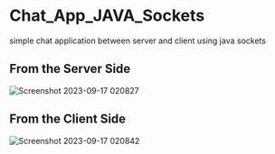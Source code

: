 # Chat_App_JAVA_Sockets
simple chat application between server and client using java sockets
## From the Server Side
![Screenshot 2023-09-17 020827](https://github.com/Kaabislam/Chat_App_JAVA_Sockets/assets/42168364/53b5d704-e652-407a-9ee9-15656a091363)
## From the Client Side
![Screenshot 2023-09-17 020842](https://github.com/Kaabislam/Chat_App_JAVA_Sockets/assets/42168364/8ed2cd2b-b4a0-44e1-a27b-41d858217d9f)
